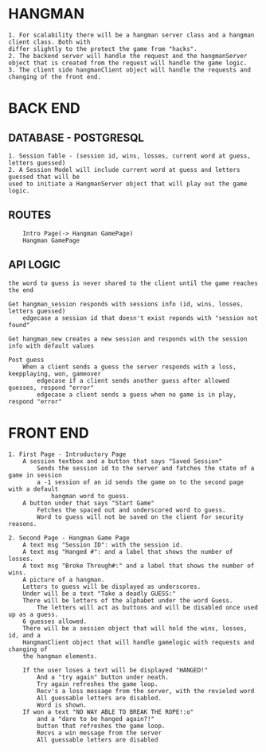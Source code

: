 # HANGMAN
    1. For scalability there will be a hangman server class and a hangman client class. Both with
    differ slightly to the protect the game from "hacks".
    2. The backend server will handle the request and the hangmanServer object that is created from the request will handle the game logic.
    3. The client side hangmanClient object will handle the requests and changing of the front end.

# BACK END
## DATABASE - POSTGRESQL
    1. Session Table - (session id, wins, losses, current word at guess, letters guessed)
    2. A Session Model will include current word at guess and letters guessed that will be
    used to initiate a HangmanServer object that will play out the game logic.

## ROUTES 
        Intro Page(-> Hangman GamePage)
        Hangman GamePage

## API LOGIC
    the word to guess is never shared to the client until the game reaches the end

    Get hangman_session responds with sessions info (id, wins, losses, letters guessed)
        edgecase a session id that doesn't exist reponds with "session not found"

    Get hangman_new creates a new session and responds with the session info with default values

    Post guess
        When a client sends a guess the server responds with a loss, keepplaying, won, gameover
            edgecase if a client sends another guess after allowed guesses, respond "error"
            edgecase a client sends a guess when no game is in play, respond "error"

# FRONT END
    1. First Page - Introductory Page
        A session textbox and a button that says "Saved Session"
            Sends the session id to the server and fatches the state of a game in session
            a -1 session of an id sends the game on to the second page with a default
                hangman word to guess.
        A button under that says "Start Game"
            Fetches the spaced out and underscored word to guess.
            Word to guess will not be saved on the client for security reasons.
        
    2. Second Page - Hangman Game Page
        A text msg "Session ID": with the session id.
        A text msg "Hanged #": and a label that shows the number of losses.
        A text msg "Broke Through#:" and a label that shows the number of wins.
        A picture of a hangman.
        Letters to guess will be displayed as underscores.
        Under will be a text "Take a deadly GUESS:"
        There will be letters of the alphabet under the word Guess. 
            The letters will act as buttons and will be disabled once used up as a guess.
        6 guesses allowed. 
        There will be a session object that will hold the wins, losses, id, and a
        HangmanClient object that will handle gamelogic with requests and changing of
        the hangman elements.
        
        If the user loses a text will be displayed "HANGED!"
            And a "try again" button under neath.
            Try again refreshes the game loop.
            Recv's a loss message from the server, with the revieled word
            All guessable letters are disabled.
            Word is shown.
        If won a text "NO WAY ABLE TO BREAK THE ROPE!:o"
            and a "dare to be hanged again?!" 
            button that refreshes the game loop.
            Recvs a win message from the server 
            All guessable letters are disabled